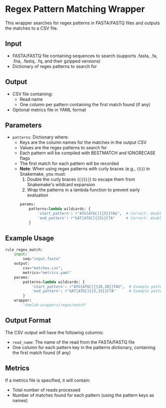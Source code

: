 # Regex Pattern Matching Wrapper

This wrapper searches for regex patterns in FASTA/FASTQ files and outputs the matches to a CSV file.

## Input

- FASTA/FASTQ file containing sequences to search (supports .fasta, .fa, .fna, .fastq, .fq, and their gzipped versions)
- Dictionary of regex patterns to search for

## Output

- CSV file containing:
  - Read name
  - One column per pattern containing the first match found (if any)
- Optional metrics file in YAML format

## Parameters

- `patterns`: Dictionary where:
  - Keys are the column names for the matches in the output CSV
  - Values are the regex patterns to search for
  - Each pattern will be compiled with BESTMATCH and IGNORECASE flags
  - The first match for each pattern will be recorded
  - **Note**: When using regex patterns with curly braces (e.g., `{5}`) in Snakemake, you must:
    1. Double the curly braces (`{{5}}`) to escape them from Snakemake's wildcard expansion
    2. Wrap the patterns in a lambda function to prevent early evaluation
    ```python
    params:
        patterns=lambda wildcards: {
            'start_pattern': r"ATG[ATGC]{{5}}TAG",  # Correct: double curly braces
            'end_pattern': r"GAT[ATGC]{{5}}CTA"     # Correct: double curly braces
        }
    ```

## Example Usage

```python
rule regex_match:
    input:
        seq="input.fasta"
    output:
        csv="matches.csv",
        metrics="metrics.yaml"
    params:
        patterns=lambda wildcards: {
            'start_pattern': r"ATG[ATGC]{{10,20}}TAG",  # Example pattern 1
            'end_pattern': r"GAT[ATGC]{{5,15}}CTA"      # Example pattern 2
        }
    wrapper:
        "damlab-wrappers/regex/match"
```

## Output Format

The CSV output will have the following columns:
- `read_name`: The name of the read from the FASTA/FASTQ file
- One column for each pattern key in the patterns dictionary, containing the first match found (if any)

## Metrics

If a metrics file is specified, it will contain:
- Total number of reads processed
- Number of matches found for each pattern (using the pattern keys as names) 